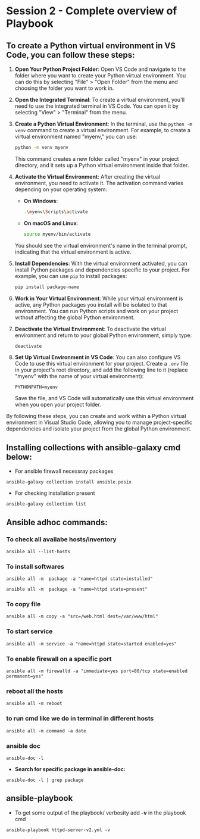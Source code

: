 # Session 2 - Complete overview of Playbook

## To create a Python virtual environment in VS Code, you can follow these steps:

1. **Open Your Python Project Folder**:
   Open VS Code and navigate to the folder where you want to create your Python virtual environment. You can do this by selecting "File" > "Open Folder" from the menu and choosing the folder you want to work in.

2. **Open the Integrated Terminal**:
   To create a virtual environment, you'll need to use the integrated terminal in VS Code. You can open it by selecting "View" > "Terminal" from the menu.

3. **Create a Python Virtual Environment**:
   In the terminal, use the `python -m venv` command to create a virtual environment. For example, to create a virtual environment named "myenv," you can use:

   ```bash
   python -m venv myenv
   ```

   This command creates a new folder called "myenv" in your project directory, and it sets up a Python virtual environment inside that folder.

4. **Activate the Virtual Environment**:
   After creating the virtual environment, you need to activate it. The activation command varies depending on your operating system:

   - **On Windows**:
     ```bash
     .\myenv\Scripts\activate
     ```

   - **On macOS and Linux**:
     ```bash
     source myenv/bin/activate
     ```

   You should see the virtual environment's name in the terminal prompt, indicating that the virtual environment is active.

5. **Install Dependencies**:
   With the virtual environment activated, you can install Python packages and dependencies specific to your project. For example, you can use `pip` to install packages:

   ```bash
   pip install package-name
   ```

6. **Work in Your Virtual Environment**:
   While your virtual environment is active, any Python packages you install will be isolated to that environment. You can run Python scripts and work on your project without affecting the global Python environment.

7. **Deactivate the Virtual Environment**:
   To deactivate the virtual environment and return to your global Python environment, simply type:

   ```bash
   deactivate
   ```

8. **Set Up Virtual Environment in VS Code**:
   You can also configure VS Code to use this virtual environment for your project. Create a `.env` file in your project's root directory, and add the following line to it (replace "myenv" with the name of your virtual environment):

   ```
   PYTHONPATH=myenv
   ```

   Save the file, and VS Code will automatically use this virtual environment when you open your project folder.

By following these steps, you can create and work within a Python virtual environment in Visual Studio Code, allowing you to manage project-specific dependencies and isolate your project from the global Python environment.
## Installing collections with ansible-galaxy cmd below:

- For ansible firewall necessray packages
```shell
ansible-galaxy collection install ansible.posix
```

- For checking installation present
```shell 
ansible-galaxy collection list
```
## Ansible adhoc commands:

### To check all availabe hosts/inventory

```ansible
ansible all --list-hosts
````

### To install softwares

```ansible
ansible all -m  package -a "name=httpd state=installed"
```
```ansible
ansible all -m  package -a "name=httpd state=present"
```

### To copy file
```ansible
ansible all -m copy -a "src=/web.html dest=/var/www/html"
```

### To start service
```ansible
ansible all -m service -a "name=httpd state=started enabled=yes"
```

### To enable firewall on a specific port

```ansible
ansible all -m firewalld -a "immediate=yes port=80/tcp state=enabled permanent=yes"
```

### reboot all the hosts

```ansible
ansible all -m reboot
```

### to run cmd like we do in terminal in different hosts

```ansible
ansible all -m command -a date
```

### ansible doc

```shell
ansible-doc -l
```

- **Search for specific package in ansible-doc:**
```shell
ansible-doc -l | grep package
```

## ansible-playbook

- To get some output of the playbook/ verbosity add **-v** in the playbook cmd
```ansible
ansible-playbook httpd-server-v2.yml -v
```
